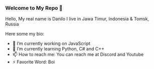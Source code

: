 ### Welcome to My Repo 👋
Hello, My real name is Danilo
I live in Jawa Timur, Indonesia & Tomsk, Russia

Here some my bio:

- 🔭 I’m currently working on JavaScript
- 🌱 I’m currently learning Python, C# and C++
- 📫 How to reach me: You can reach me at Discord and Youtube
- ⚡ Favorite Word: Boi 

